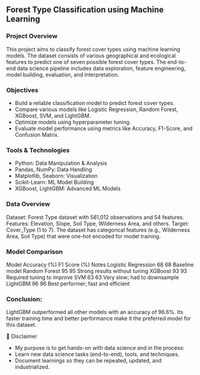 ## Forest Type Classification using Machine Learning

### Project Overview
This project aims to classify forest cover types using machine learning models. The dataset consists of various geographical and ecological features to predict one of seven possible forest cover types. The end-to-end data science pipeline includes data exploration, feature engineering, model building, evaluation, and interpretation.

### Objectives
- Build a reliable classification model to predict forest cover types.
- Compare various models like Logistic Regression, Random Forest, XGBoost, SVM, and LightGBM.
- Optimize models using hyperparameter tuning.
- Evaluate model performance using metrics like Accuracy, F1-Score, and Confusion Matrix.

### Tools & Technologies
- Python: Data Manipulation & Analysis
- Pandas, NumPy: Data Handling
- Matplotlib, Seaborn: Visualization
- Scikit-Learn: ML Model Building
- XGBoost, LightGBM: Advanced ML Models

### Data Overview
Dataset: Forest Type dataset with 581,012 observations and 54 features.
Features: Elevation, Slope, Soil Type, Wilderness Area, and others.
Target: Cover_Type (1 to 7).
The dataset has categorical features (e.g., Wilderness Area, Soil Type) that were one-hot encoded for model training.

### Model Comparison
Model	                Accuracy (%)	F1 Score (%)	Notes
Logistic Regression	    68	          68	        Baseline model
Random Forest	          95	          95	        Strong results without tuning
XGBoost	                93	          93	        Required tuning to improve
SVM	                    63	          63	        Very slow; had to downsample
LightGBM	              96	          96	        Best performer; fast and efficient

### Conclusion:
LightGBM outperformed all other models with an accuracy of 96.6%. Its faster training time and better performance make it the preferred model for this dataset.

🚧 Disclaimer
- My purpose is to get hands-on with data science and in the process:
- Learn new data science tasks (end-to-end), tools, and techniques.
- Document learnings so they can be repeated, updated, and industrialized.


